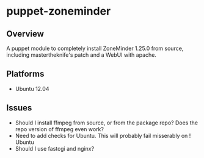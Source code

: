 puppet-zoneminder
=================

## Overview

A puppet module to completely install ZoneMinder 1.25.0 from source, including mastertheknife's patch and a WebUI with apache.

## Platforms
 * Ubuntu 12.04

## Issues
 * Should I install ffmpeg from source, or from the package repo?  Does the repo version of ffmpeg even work?
 * Need to add checks for Ubuntu.  This will probably fail misserably on ! Ubuntu
 * Should I use fastcgi and nginx?
